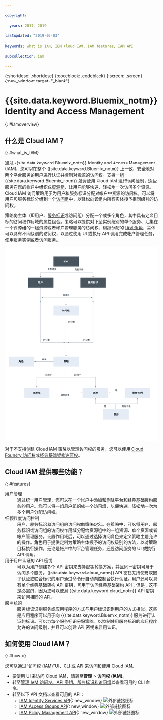 ```yaml
---

copyright:

  years: 2017, 2019

lastupdated: "2019-06-03"

keywords: what is IAM, IBM Cloud IAM, IAM features, IAM API

subcollection: iam

---
```


{:shortdesc: .shortdesc}
{:codeblock: .codeblock}
{:screen: .screen}
{:new_window: target="_blank"}

# {{site.data.keyword.Bluemix_notm}} Identity and Access Management
{: #iamoverview}

## 什么是 Cloud IAM？
{: #what_is_IAM}

通过 {{site.data.keyword.Bluemix_notm}} Identity and Access Management (IAM)，您可以在整个 {{site.data.keyword.Bluemix_notm}} 上一致、安全地对两个平台服务的用户进行认证并控制对资源的访问权。支持一组 {{site.data.keyword.Bluemix_notm}} 服务使用 Cloud IAM 进行访问控制，这些服务在您的帐户中组织成[资源组](/docs/resources?topic=resources-rgs#rgs)，让用户能够快速、轻松地一次访问多个资源。Cloud IAM 访问策略用于为用户和服务标识分配对帐户中资源的访问权。可以将用户和服务标识分组到一个[访问组](/docs/iam?topic=iam-getstarted#getstarted)中，以轻松向该组内所有实体授予相同级别的访问权。

策略向主体（即用户、[服务标识](/docs/iam?topic=iam-serviceids#serviceids)或访问组）分配一个或多个角色，其中具有定义目标的访问权作用域的属性组合。策略可以提供对下至实例级别的单个服务、汇集在一个资源组的一组资源或者帐户管理服务的访问权。根据分配的 [IAM 角色](/docs/iam?topic=iam-userroles#iamusermanrol)，主体可以具有不同级别的访问权，以通过使用 UI 或执行 API 调用完成帐户管理任务，使用服务实例或者访问服务。


![用于控制帐户中访问权的 IAM](images/iam-diagram.svg "如何使用 IAM 在帐户中进行访问权管理")

对于不支持创建 Cloud IAM 策略以管理访问权的服务，您可以使用 [Cloud Foundry 访问权](/docs/iam?topic=iam-cfaccess#cfaccess)或[经典基础架构许可权](/docs/iam?topic=iam-infrapermission#infrapermission)。



## Cloud IAM 提供哪些功能？
{: #features}

<dl>
<dt>用户管理</dt>
<dd>通过统一用户管理，您可以在一个帐户中添加和删除平台和经典基础架构服务的用户。您可以将一组用户组织成一个访问组，以便快速、轻松地一次为多个用户分配访问权。</dd>
<dt>细颗粒度访问控制</dt>
<dd>用户、服务标识和访问组的访问权由策略定义。在策略中，可以将用户、服务标识或访问组的访问权作用域分配给资源组中的一组资源、单个资源或者帐户管理服务。设置作用域后，可以通过选择访问角色来定义策略主题允许的操作。角色用于提供定制为策略主体授予的访问权级别的方法，以对策略目标执行操作，无论是帐户中的平台管理任务，还是访问服务的 UI 或执行 API 调用。</dd>
<dt>用于用户认证的 API 密钥</dt>
<dd>可以为用户创建多个 API 密钥来支持密钥轮换方案，并且同一密钥可用于访问多个服务。{{site.data.keyword.cloud_notm}} API 密钥支持使用双因子认证或联合标识的用户通过命令行自动向控制台执行认证。用户还可以具有单个经典基础架构 API 密钥，可用于访问经典基础架构 API；但是，这不是必需的，因为您可以使用 {{site.data.keyword.cloud_notm}} API 密钥来访问相同的 API。</dd>
<dt>服务标识</dt>
<dd>服务标识识别服务或应用程序的方式与用户标识识别用户的方式相似。这些是应用程序可以用于向 {{site.data.keyword.Bluemix_notm}} 服务进行认证的标识。可以为每个服务标识分配策略，以控制使用服务标识的应用程序允许的访问级别，并且可以创建 API 密钥来启用认证。</dd>
</dl>


## 如何使用 Cloud IAM？
{: #howto}

您可以通过“访问权 (IAM)”UI、CLI 或 API 来访问和使用 Cloud IAM。

* 要使用 UI 来访问 Cloud IAM，请转至**管理** &gt; **访问权 (IAM)**。
* 转至[管理 IAM 访问权、API 密钥、服务标识和访问组](/docs/cli/reference/ibmcloud?topic=cloud-cli-ibmcloud_commands_iam)以查看可用的 CLI 命令。
* 转至以下 API 文档以查看可用的 API：
    * [IAM Identity Services API](https://{DomainName}/apidocs/iam-identity-token-api){: new_window} ![外部链接图标](../icons/launch-glyph.svg "外部链接图标")
    * [IAM Access Groups API](https://{DomainName}/apidocs/iam-access-groups){: new_window} ![外部链接图标](../icons/launch-glyph.svg "外部链接图标")
    * [IAM Policy Management API](https://{DomainName}/apidocs/iam-policy-management){: new_window} ![外部链接图标](../icons/launch-glyph.svg "外部链接图标")
